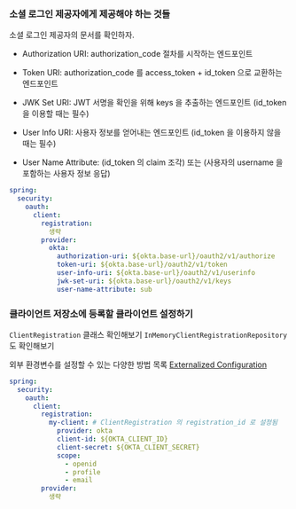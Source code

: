 ### 소셜 로그인 제공자에게 제공해야 하는 것들
소셜 로그인 제공자의 문서를 확인하자.
- Authorization URI: authorization_code 절차를 시작하는 엔드포인트

- Token URI: authorization_code 를 access_token + id_token 으로 교환하는 엔드포인트

- JWK Set URI: JWT 서명을 확인을 위해 keys 을 추출하는 엔드포인트 (id_token 을 이용할 때는 필수)

- User Info URI: 사용자 정보를 얻어내는 엔드포인트 (id_token 을 이용하지 않을 때는 필수)

- User Name Attribute: (id_token 의 claim 조각) 또는 (사용자의 username 을 포함하는 사용자 정보 응답)

```yaml 예제.yml
spring:
  security:
    oauth:
      client:
        registration:
          생략
        provider:
          okta:
            authorization-uri: ${okta.base-url}/oauth2/v1/authorize
            token-uri: ${okta.base-url}/oauth2/v1/token
            user-info-uri: ${okta.base-url}/oauth2/v1/userinfo
            jwk-set-uri: ${okta.base-url}/oauth2/v1/keys
            user-name-attribute: sub
```

### 클라이언트 저장소에 등록할 클라이언트 설정하기

`ClientRegistration` 클래스 확인해보기
`InMemoryClientRegistrationRepository` 도 확인해보기

외부 환경변수를 설정할 수 있는 다양한 방법 목록
[Externalized Configuration](https://docs.spring.io/spring-boot/docs/current/reference/html/features.html#features.external-config)

```yaml 예제.yml
spring:
  security:
    oauth:
      client:
        registration:
          my-client: # ClientRegistration 의 registration_id 로 설정됨
            provider: okta
            client-id: ${OKTA_CLIENT_ID}
            client-secret: ${OKTA_CLIENT_SECRET}
            scope:
              - openid
              - profile
              - email
        provider:
          생략
```

